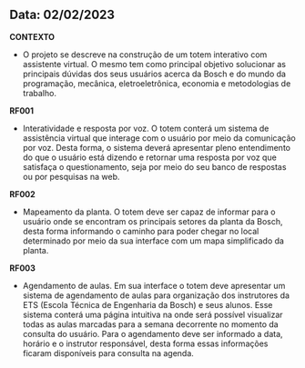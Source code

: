 ## Data: 02/02/2023

**CONTEXTO**
- O projeto se descreve na construção de um totem interativo com assistente virtual. O mesmo tem como principal objetivo solucionar as principais dúvidas dos seus usuários acerca da Bosch e do mundo da programação, mecânica, eletroeletrônica, economia e metodologias de trabalho.

**RF001**
- Interatividade e resposta por voz. O totem conterá um sistema de assistência virtual que interage com o usuário por meio da comunicação por voz. Desta forma, o sistema deverá apresentar pleno entendimento do que o usuário está dizendo e retornar uma resposta por voz que satisfaça o questionamento, seja por meio do seu banco de respostas ou por pesquisas na web.

**RF002**
- Mapeamento da planta. O totem deve ser capaz de informar para o usuário onde se encontram os principais setores da planta da Bosch, desta forma informando o caminho para poder chegar no local determinado por meio da sua interface com um mapa simplificado da planta.

**RF003**
- Agendamento de aulas. Em sua interface o totem deve apresentar um sistema de agendamento de aulas para organização dos instrutores da ETS (Escola Técnica de Engenharia da Bosch) e seus alunos. Esse sistema conterá uma página intuitiva na onde será possível visualizar todas as aulas marcadas para a semana decorrente no momento da consulta do usuário. Para o agendamento deve ser informado a data, horário e o instrutor responsável, desta forma essas informações ficaram disponíveis para consulta na agenda.
